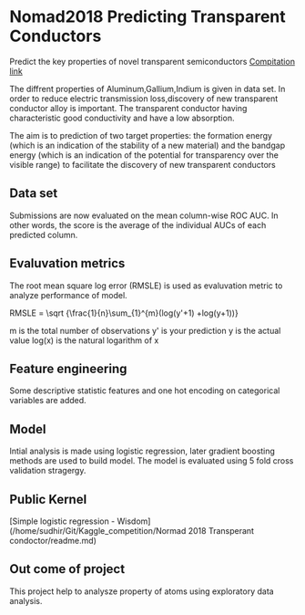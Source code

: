 # Nomad2018 Predicting Transparent Conductors
Predict the key properties of novel transparent semiconductors
[Compitation link](https://www.kaggle.com/c/kkbox-churn-prediction-challenge)

The diffrent properties of Aluminum,Gallium,Indium is given in data set. In order to reduce electric transmission loss,discovery of new transparent conductor alloy is important. The transparent conductor having characteristic good conductivity and have a low absorption.

The aim is to prediction of two target properties: the formation energy (which is an indication of the stability of a new material) and the bandgap energy (which is an indication of the potential for transparency over the visible range) to facilitate the discovery of new transparent conductors

## Data set
Submissions are now evaluated on the mean column-wise ROC AUC. In other words, the score is the average of the individual AUCs of each predicted column.



## Evaluvation metrics
The root mean square log error (RMSLE) is used as evaluvation metric to analyze performance of model. 

RMSLE = \sqrt {\frac{1}{n}\sum_{1}^{m}(log(y'+1) +log(y+1))}

m  is the total number of observations 
y' is your prediction
y is the actual value 
log(x) is the natural logarithm of x


## Feature engineering
Some descriptive statistic features and one hot encoding on categorical variables are added.

## Model
Intial analysis is made using logistic regression, later gradient boosting methods are used to build model. The model is evaluated using 5 fold cross validation stragergy. 

## Public Kernel
[Simple logistic regression - Wisdom](/home/sudhir/Git/Kaggle_competition/Normad 2018 Transperant condoctor/readme.md)


## Out come of project
This project help to analysze property of atoms using exploratory data analysis.
